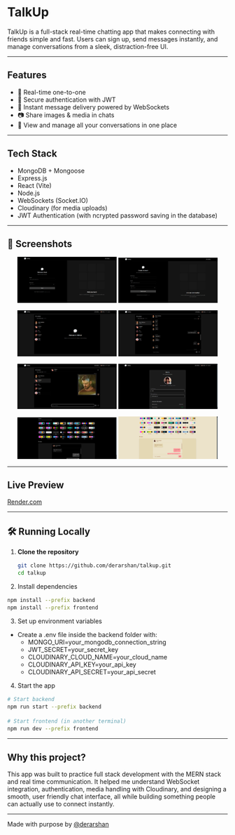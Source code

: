 # TalkUp

TalkUp is a full-stack real-time chatting app that makes connecting with friends simple and fast. Users can sign up, send messages instantly, and manage conversations from a sleek, distraction-free UI.

---

## Features

- 💬 Real-time one-to-one
- 🔐 Secure authentication with JWT
- 📩 Instant message delivery powered by WebSockets
- 📷 Share images & media in chats
- 🧾 View and manage all your conversations in one place

---

## Tech Stack

- MongoDB + Mongoose  
- Express.js  
- React (Vite)  
- Node.js  
- WebSockets (Socket.IO)  
- Cloudinary (for media uploads)  
- JWT Authentication (with ncrypted password saving in the database)
  
---

## 📸 Screenshots  

<p align="center">
  <img src="screenshots/login.png" alt="Login" width="45%"/>
  <img src="screenshots/signup.png" alt="Sign Up" width="45%"/>
</p>

<p align="center">
  <img src="screenshots/home.png" alt="Home" width="45%"/>
  <img src="screenshots/chat.png" alt="Chat" width="45%"/>
</p>

<p align="center">
  <img src="screenshots/chat2.png" alt="Chat 2" width="45%"/>
  <img src="screenshots/profile.png" alt="Profile" width="45%"/>
</p>

<p align="center">
  <img src="screenshots/settings.png" alt="Settings" width="45%"/>
  <img src="screenshots/themes.png" alt="Themes" width="45%"/>
</p>

---

## Live Preview

[Render.com](https://talkup-zo5e.onrender.com)

---

## 🛠️ Running Locally

1. **Clone the repository**
   ```bash
   git clone https://github.com/derarshan/talkup.git
   cd talkup
   ```

2. Install dependencies
```bash
npm install --prefix backend
npm install --prefix frontend
```
3. Set up environment variables
- Create a .env file inside the backend folder with:
  - MONGO_URI=your_mongodb_connection_string
  - JWT_SECRET=your_secret_key
  - CLOUDINARY_CLOUD_NAME=your_cloud_name
  - CLOUDINARY_API_KEY=your_api_key
  - CLOUDINARY_API_SECRET=your_api_secret
 
4. Start the app
```bash
# Start backend
npm run start --prefix backend

# Start frontend (in another terminal)
npm run dev --prefix frontend
```

---

## Why this project?

This app was built to practice full stack development with the MERN stack and real time communication. It helped me understand WebSocket integration, authentication, media handling with Cloudinary, and designing a smooth, user friendly chat interface, all while building something people can actually use to connect instantly.

---

Made with purpose by [@derarshan](https://github.com/derarshan) 

